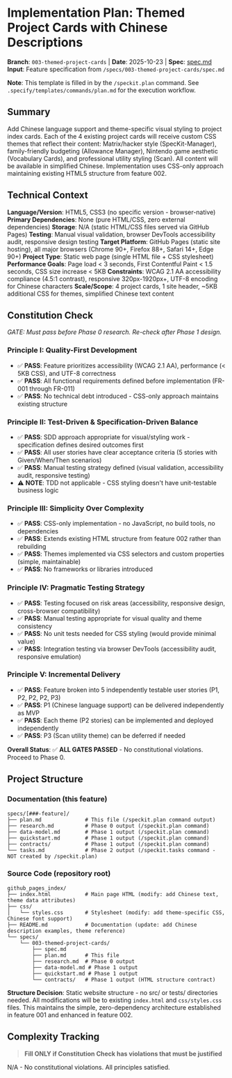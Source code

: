 # Implementation Plan: Themed Project Cards with Chinese Descriptions

**Branch**: `003-themed-project-cards` | **Date**: 2025-10-23 | **Spec**: [spec.md](./spec.md)
**Input**: Feature specification from `/specs/003-themed-project-cards/spec.md`

**Note**: This template is filled in by the `/speckit.plan` command. See `.specify/templates/commands/plan.md` for the execution workflow.

## Summary

Add Chinese language support and theme-specific visual styling to project index cards. Each of the 4 existing project cards will receive custom CSS themes that reflect their content: Matrix/hacker style (SpecKit-Manager), family-friendly budgeting (Allowance Manager), Nintendo game aesthetic (Vocabulary Cards), and professional utility styling (Scan). All content will be available in simplified Chinese. Implementation uses CSS-only approach maintaining existing HTML5 structure from feature 002.

## Technical Context

**Language/Version**: HTML5, CSS3 (no specific version - browser-native)
**Primary Dependencies**: None (pure HTML/CSS, zero external dependencies)
**Storage**: N/A (static HTML/CSS files served via GitHub Pages)
**Testing**: Manual visual validation, browser DevTools accessibility audit, responsive design testing
**Target Platform**: GitHub Pages (static site hosting), all major browsers (Chrome 90+, Firefox 88+, Safari 14+, Edge 90+)
**Project Type**: Static web page (single HTML file + CSS stylesheet)
**Performance Goals**: Page load < 3 seconds, First Contentful Paint < 1.5 seconds, CSS size increase < 5KB
**Constraints**: WCAG 2.1 AA accessibility compliance (4.5:1 contrast), responsive 320px-1920px+, UTF-8 encoding for Chinese characters
**Scale/Scope**: 4 project cards, 1 site header, ~5KB additional CSS for themes, simplified Chinese text content

## Constitution Check

*GATE: Must pass before Phase 0 research. Re-check after Phase 1 design.*

### Principle I: Quality-First Development

- ✅ **PASS**: Feature prioritizes accessibility (WCAG 2.1 AA), performance (< 5KB CSS), and UTF-8 correctness
- ✅ **PASS**: All functional requirements defined before implementation (FR-001 through FR-011)
- ✅ **PASS**: No technical debt introduced - CSS-only approach maintains existing structure

### Principle II: Test-Driven & Specification-Driven Balance

- ✅ **PASS**: SDD approach appropriate for visual/styling work - specification defines desired outcomes first
- ✅ **PASS**: All user stories have clear acceptance criteria (5 stories with Given/When/Then scenarios)
- ✅ **PASS**: Manual testing strategy defined (visual validation, accessibility audit, responsive testing)
- ⚠️  **NOTE**: TDD not applicable - CSS styling doesn't have unit-testable business logic

### Principle III: Simplicity Over Complexity

- ✅ **PASS**: CSS-only implementation - no JavaScript, no build tools, no dependencies
- ✅ **PASS**: Extends existing HTML structure from feature 002 rather than rebuilding
- ✅ **PASS**: Themes implemented via CSS selectors and custom properties (simple, maintainable)
- ✅ **PASS**: No frameworks or libraries introduced

### Principle IV: Pragmatic Testing Strategy

- ✅ **PASS**: Testing focused on risk areas (accessibility, responsive design, cross-browser compatibility)
- ✅ **PASS**: Manual testing appropriate for visual quality and theme consistency
- ✅ **PASS**: No unit tests needed for CSS styling (would provide minimal value)
- ✅ **PASS**: Integration testing via browser DevTools (accessibility audit, responsive emulation)

### Principle V: Incremental Delivery

- ✅ **PASS**: Feature broken into 5 independently testable user stories (P1, P2, P2, P2, P3)
- ✅ **PASS**: P1 (Chinese language support) can be delivered independently as MVP
- ✅ **PASS**: Each theme (P2 stories) can be implemented and deployed independently
- ✅ **PASS**: P3 (Scan utility theme) can be deferred if needed

**Overall Status**: ✅ **ALL GATES PASSED** - No constitutional violations. Proceed to Phase 0.

## Project Structure

### Documentation (this feature)

```text
specs/[###-feature]/
├── plan.md              # This file (/speckit.plan command output)
├── research.md          # Phase 0 output (/speckit.plan command)
├── data-model.md        # Phase 1 output (/speckit.plan command)
├── quickstart.md        # Phase 1 output (/speckit.plan command)
├── contracts/           # Phase 1 output (/speckit.plan command)
└── tasks.md             # Phase 2 output (/speckit.tasks command - NOT created by /speckit.plan)
```

### Source Code (repository root)

```text
github_pages_index/
├── index.html           # Main page HTML (modify: add Chinese text, theme data attributes)
├── css/
│   └── styles.css       # Stylesheet (modify: add theme-specific CSS, Chinese font support)
├── README.md            # Documentation (update: add Chinese description examples, theme reference)
└── specs/
    └── 003-themed-project-cards/
        ├── spec.md
        ├── plan.md      # This file
        ├── research.md  # Phase 0 output
        ├── data-model.md # Phase 1 output
        ├── quickstart.md # Phase 1 output
        └── contracts/   # Phase 1 output (HTML structure contract)
```

**Structure Decision**: Static website structure - no src/ or tests/ directories needed. All modifications will be to existing `index.html` and `css/styles.css` files. This maintains the simple, zero-dependency architecture established in feature 001 and enhanced in feature 002.

## Complexity Tracking

> **Fill ONLY if Constitution Check has violations that must be justified**

N/A - No constitutional violations. All principles satisfied.
